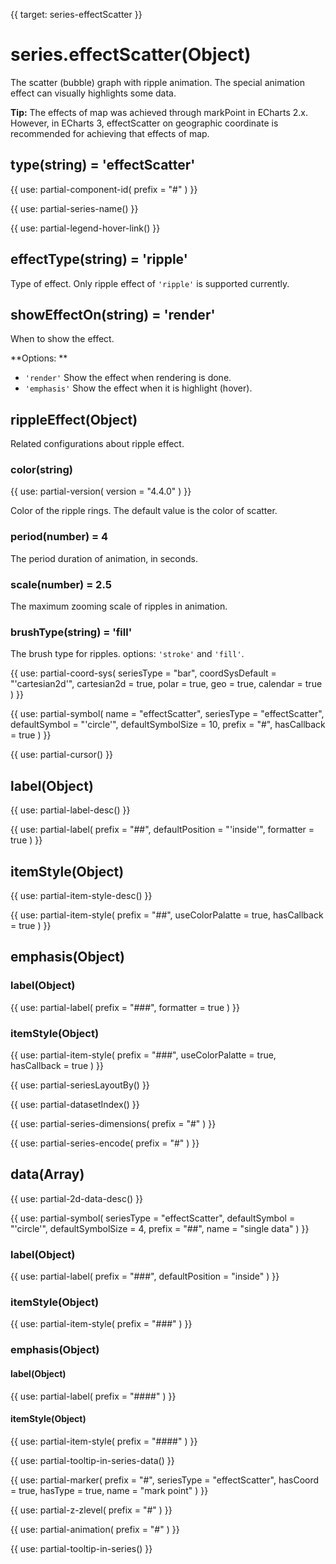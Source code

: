 
{{ target: series-effectScatter }}

# series.effectScatter(Object)

The scatter (bubble) graph with ripple animation. The special animation effect can visually highlights some data.

**Tip:**  The effects of map was achieved through markPoint in ECharts 2.x. However, in  ECharts 3, effectScatter on geographic coordinate is recommended for achieving that effects of map.

## type(string) = 'effectScatter'

{{ use: partial-component-id(
    prefix = "#"
) }}

{{ use: partial-series-name() }}

{{ use: partial-legend-hover-link() }}

## effectType(string) = 'ripple'

Type of effect. Only ripple effect of `'ripple'` is supported currently.

## showEffectOn(string) = 'render'

When to show the effect.

**Options: **
+ `'render'` Show the effect when rendering is done.
+ `'emphasis'` Show the effect when it is highlight (hover).

## rippleEffect(Object)

Related configurations about ripple effect.

### color(string)

{{ use: partial-version(
    version = "4.4.0"
) }}

Color of the ripple rings. The default value is the color of scatter.

### period(number) = 4

The period duration of animation, in seconds.

### scale(number) = 2.5

The maximum zooming scale of ripples in animation.

### brushType(string) = 'fill'

The brush type for ripples. options: `'stroke'` and `'fill'`.

{{ use: partial-coord-sys(
    seriesType = "bar",
    coordSysDefault = "'cartesian2d'",
    cartesian2d = true,
    polar = true,
    geo = true,
    calendar = true
) }}

{{ use: partial-symbol(
    name = "effectScatter",
    seriesType = "effectScatter",
    defaultSymbol = "'circle'",
    defaultSymbolSize = 10,
    prefix = "#",
    hasCallback = true
) }}

{{ use: partial-cursor() }}

## label(Object)

{{ use: partial-label-desc() }}

{{ use: partial-label(
    prefix = "##",
    defaultPosition = "'inside'",
    formatter = true
) }}

## itemStyle(Object)

{{ use: partial-item-style-desc() }}

{{ use: partial-item-style(
    prefix = "##",
    useColorPalatte = true,
    hasCallback = true
) }}

## emphasis(Object)

### label(Object)

{{ use: partial-label(
    prefix = "###",
    formatter = true
) }}

### itemStyle(Object)

{{ use: partial-item-style(
    prefix = "###",
    useColorPalatte = true,
    hasCallback = true
) }}

{{ use: partial-seriesLayoutBy() }}

{{ use: partial-datasetIndex() }}

{{ use: partial-series-dimensions(
    prefix = "#"
) }}

{{ use: partial-series-encode(
    prefix = "#"
) }}

## data(Array)

{{ use: partial-2d-data-desc() }}

{{ use: partial-symbol(
    seriesType = "effectScatter",
    defaultSymbol = "'circle'",
    defaultSymbolSize = 4,
    prefix = "##",
    name = "single data"
) }}

### label(Object)

{{ use: partial-label(
    prefix = "###",
    defaultPosition = "inside"
) }}

### itemStyle(Object)

{{ use: partial-item-style(
    prefix = "###"
) }}

### emphasis(Object)

#### label(Object)

{{ use: partial-label(
    prefix = "####"
) }}

#### itemStyle(Object)

{{ use: partial-item-style(
    prefix = "####"
) }}

{{ use: partial-tooltip-in-series-data() }}

{{ use: partial-marker(
    prefix = "#",
    seriesType = "effectScatter",
    hasCoord = true,
    hasType = true,
    name = "mark point"
) }}

{{ use: partial-z-zlevel(
    prefix = "#"
) }}

{{ use: partial-animation(
    prefix = "#"
) }}

{{ use: partial-tooltip-in-series() }}

